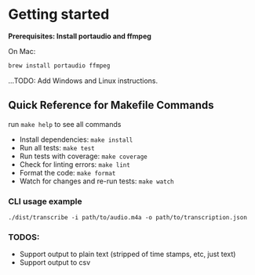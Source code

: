 # Getting started

**Prerequisites: Install portaudio and ffmpeg**

On Mac:

```bash
brew install portaudio ffmpeg
```

...TODO: Add Windows and Linux instructions.

## Quick Reference for Makefile Commands

run `make help` to see all commands

- Install dependencies: `make install`
- Run all tests: `make test`
- Run tests with coverage: `make coverage`
- Check for linting errors: `make lint`
- Format the code: `make format`
- Watch for changes and re-run tests: `make watch`

### CLI usage example

`./dist/transcribe -i path/to/audio.m4a -o path/to/transcription.json`

### TODOS:

- Support output to plain text (stripped of time stamps, etc, just text)
- Support output to csv
